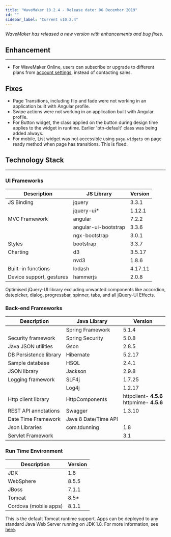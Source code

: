 ```yaml
---
title: "WaveMaker 10.2.4 - Release date: 06 December 2019"
id: ""
sidebar_label: "Current v10.2.4"
---
```

*WaveMaker has released a new version with enhancements and bug fixes.*

## Enhancement 
---
- For WaveMaker Online, users can subscribe or upgrade to different plans from [account settings](https://www.wavemakeronline.com/subscriptions/app/main.html#/account/subscriptions), instead of contacting sales.    

## Fixes


- Page Transitions, including flip and fade were not working in an application built with Angular profile. 
- Swipe actions were not working in an application built with Angular profile.  
- For Button widget, the class applied on the button during design time applies to the widget in runtime. Earlier 'btn-default' class was being added always.
- For mobile, List widget was not accessible using `page.widgets` on page ready method when page has transitions. This is fixed. 

## Technology Stack
---

### UI Frameworks

| Description | JS Library | Version |
| --- | --- | --- |
| JS Binding | jquery | 3.3.1 |
|  | jquery-ui* | 1.12.1 |
| MVC Framework | angular | 7.2.2 |
|  | angular-ui-bootstrap | 3.3.6 |
|  | ngx-bootstrap | 3.0.1 |
| Styles | bootstrap | 3.3.7 |
| Charting | d3 | 3.5.17 |
|  | nvd3 | 1.8.6 |
| Built-in functions | lodash | 4.17.11 |
| Device support, gestures | hammerjs | 2.0.8 |

Optimised jQuery-UI library excluding unwanted components like accordion, datepicker, dialog, progressbar, spinner, tabs, and all jQuery-UI Effects.

### Back-end Frameworks

| Description | Java Library | Version |
| --- | --- | --- |
|  | Spring Framework |5.1.4 |
| Security framework | Spring Security | 5.0.8 |
| Java JSON utilities | Gson |2.8.5 |
| DB Persistence library | Hibernate |5.2.17 |
| Sample database | HSQL |2.4.1 |
| JSON library | Jackson |2.9.8 |
| Logging framework | SLF4j |1.7.25 |
|  | Log4j | 1.2.17 |
| Http client library | HttpComponents |httpclient- **4.5.6** <br> httpmime- **4.5.6** |
| REST API annotations | Swagger | 1.3.10 |
| Date Time Framework | Java 8 Date/Time API |  |
| Json Libraries | com.tdunning |  1.8 |
| Servlet Framework |  | 3.1 |

### Run Time Environment

| Description | Version |
| --- | --- |
| JDK | 1.8 |
| WebSphere | 8.5.5 |
| JBoss | 7.1.1 |
| Tomcat | 8.5* |
| Cordova (mobile apps) |8.1.1 |

This is the default Tomcat runtime support. Apps can be deployed to any standard Java Web Server running on JDK 1.8. For more information, see [here](/learn/app-development/deployment/deployment-web-server).
